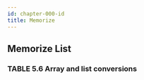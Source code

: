 ```yaml
---
id: chapter-000-id
title: Memorize
---
```


## Memorize List

### TABLE 5.6 Array and list conversions